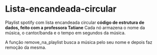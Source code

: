 # Lista-encandeada-circular
Playlist spotify com lista encandeada circular 
**código de estrutura de dados, feito com a professora Tatiane**
Cada nó armazena o nome da música, o cantor/banda e o tempo em segundos da música.

A função remove_na_playlist busca a música pelo seu nome e depois faz remoção da mesma. 
